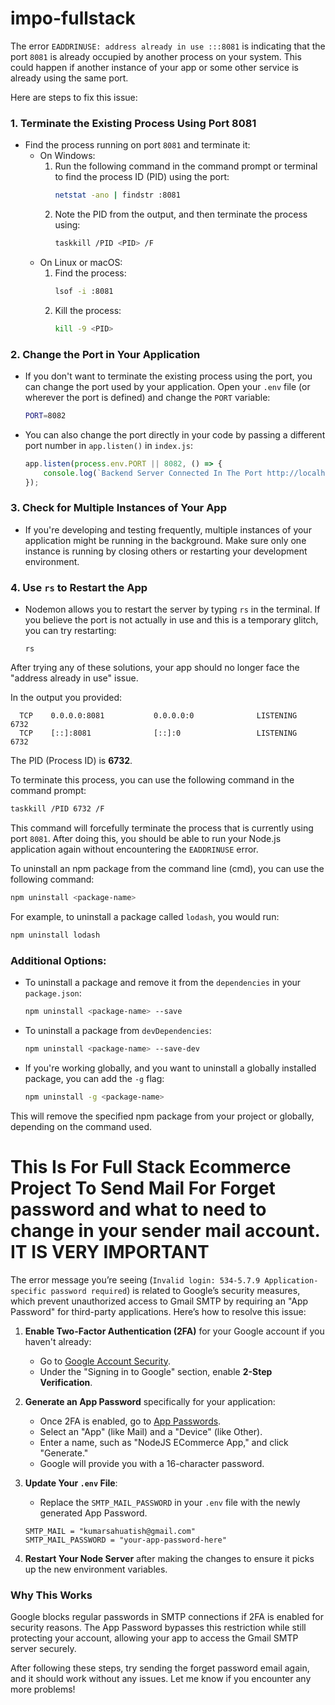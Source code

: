 # impo-fullstack

The error `EADDRINUSE: address already in use :::8081` is indicating that the port `8081` is already occupied by another process on your system. This could happen if another instance of your app or some other service is already using the same port.

Here are steps to fix this issue:

### 1. **Terminate the Existing Process Using Port 8081**
   - Find the process running on port `8081` and terminate it:
     - On Windows:
       1. Run the following command in the command prompt or terminal to find the process ID (PID) using the port:
          ```bash
          netstat -ano | findstr :8081
          ```
       2. Note the PID from the output, and then terminate the process using:
          ```bash
          taskkill /PID <PID> /F
          ```
     - On Linux or macOS:
       1. Find the process:
          ```bash
          lsof -i :8081
          ```
       2. Kill the process:
          ```bash
          kill -9 <PID>
          ```

### 2. **Change the Port in Your Application**
   - If you don't want to terminate the existing process using the port, you can change the port used by your application. Open your `.env` file (or wherever the port is defined) and change the `PORT` variable:
     ```bash
     PORT=8082
     ```

   - You can also change the port directly in your code by passing a different port number in `app.listen()` in `index.js`:
     ```js
     app.listen(process.env.PORT || 8082, () => {
         console.log(`Backend Server Connected In The Port http://localhost:${process.env.PORT || 8082}`);
     });
     ```

### 3. **Check for Multiple Instances of Your App**
   - If you're developing and testing frequently, multiple instances of your application might be running in the background. Make sure only one instance is running by closing others or restarting your development environment.

### 4. **Use `rs` to Restart the App**
   - Nodemon allows you to restart the server by typing `rs` in the terminal. If you believe the port is not actually in use and this is a temporary glitch, you can try restarting:
     ```
     rs
     ```

After trying any of these solutions, your app should no longer face the "address already in use" issue.


In the output you provided:

```
  TCP    0.0.0.0:8081           0.0.0.0:0              LISTENING       6732
  TCP    [::]:8081              [::]:0                 LISTENING       6732
```

The PID (Process ID) is **6732**.

To terminate this process, you can use the following command in the command prompt:

```bash
taskkill /PID 6732 /F
```

This command will forcefully terminate the process that is currently using port `8081`. After doing this, you should be able to run your Node.js application again without encountering the `EADDRINUSE` error.

To uninstall an npm package from the command line (cmd), you can use the following command:

```bash
npm uninstall <package-name>
```

For example, to uninstall a package called `lodash`, you would run:

```bash
npm uninstall lodash
```

### Additional Options:
- To uninstall a package and remove it from the `dependencies` in your `package.json`:
  ```bash
  npm uninstall <package-name> --save
  ```

- To uninstall a package from `devDependencies`:
  ```bash
  npm uninstall <package-name> --save-dev
  ```

- If you're working globally, and you want to uninstall a globally installed package, you can add the `-g` flag:
  ```bash
  npm uninstall -g <package-name>
  ```

This will remove the specified npm package from your project or globally, depending on the command used.

# This Is For Full Stack Ecommerce Project To Send Mail For Forget password and what to need to change in your sender mail account. IT IS VERY IMPORTANT
The error message you’re seeing (`Invalid login: 534-5.7.9 Application-specific password required`) is related to Google’s security measures, which prevent unauthorized access to Gmail SMTP by requiring an "App Password" for third-party applications. Here’s how to resolve this issue:

1. **Enable Two-Factor Authentication (2FA)** for your Google account if you haven't already:
   - Go to [Google Account Security](https://myaccount.google.com/security).
   - Under the "Signing in to Google" section, enable **2-Step Verification**.

2. **Generate an App Password** specifically for your application:
   - Once 2FA is enabled, go to [App Passwords](https://myaccount.google.com/apppasswords).
   - Select an "App" (like Mail) and a "Device" (like Other).
   - Enter a name, such as "NodeJS ECommerce App," and click "Generate."
   - Google will provide you with a 16-character password.

3. **Update Your `.env` File**:
   - Replace the `SMTP_MAIL_PASSWORD` in your `.env` file with the newly generated App Password.

   ```env
   SMTP_MAIL = "kumarsahuatish@gmail.com"
   SMTP_MAIL_PASSWORD = "your-app-password-here"
   ```

4. **Restart Your Node Server** after making the changes to ensure it picks up the new environment variables.

### Why This Works
Google blocks regular passwords in SMTP connections if 2FA is enabled for security reasons. The App Password bypasses this restriction while still protecting your account, allowing your app to access the Gmail SMTP server securely.

After following these steps, try sending the forget password email again, and it should work without any issues. Let me know if you encounter any more problems!
